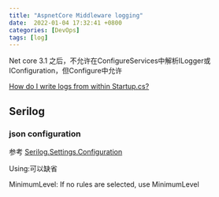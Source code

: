 ```yaml
---
title: "AspnetCore Middleware logging"
date:  2022-01-04 17:32:41 +0800
categories: [DevOps]
tags: [log]
---
```



Net core 3.1 之后，不允许在ConfigureServices中解析ILogger或IConfiguration，但Configure中允许

[How do I write logs from within Startup.cs?](https://stackoverflow.com/questions/41287648/how-do-i-write-logs-from-within-startup-cs)

## Serilog

### json configuration

参考 [Serilog.Settings.Configuration](https://github.com/serilog/serilog-settings-configuration)

Using:可以缺省

MinimumLevel: If no rules are selected, use MinimumLevel



